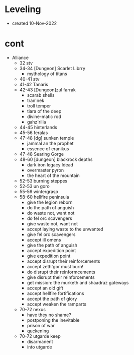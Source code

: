 # Leveling
- created 10-Nov-2022

# cont
- Alliance
    - 32 stv
    - 34-34 [Dungeon] Scarlet Librry
        - mythology of titans
    - 40-41 stv
    - 41-42 Tanaris 
    - 42-43 [Dungeon]zul farrak
        - scarab shells
        - tran'nek
        - troll temper
        - tiara of the deep
        - divine-matic rod
        - gahz'rilla
    - 44-45 hinterlands
    - 45-56 feralas
    - 47-48 [dg] sunken temple
        - jammal an the prophet
        - essence of eranikus
    - 47-48 Searing Gorge
    - 48-60 [dungeon] blackrock depths
        - dark iron legacy ldead
        - overmaster pyron
        - the heart of the mountain
    - 52-53 burning steppes
    - 52-53 un goro
    - 55-56 wintergrasp
    - 58-60 hellfire peninsula
        - give the legion reborn
        - do the path of anguish
        - do waste not, want not
        - do fel orc scavengers
        - give waste not, want not
        - accept laying waste to the unwanted
        - give fel orc scavengers
        - accept ill omens
        - give the path of anguish
        - accept expedition point
        - give expedition point
        - accept disrupt their reinforcements
        - accept zeth'gor must burn!
        - do disrupt their reinformcements
        - give disrupt their reinforcements
        - get mission: the murketh and shaadraz gateways
        - accept an old gift
        - accept hellfire fortifications
        - accept the path of glory
        - accept weaken the ramparts
    - 70-72 nexus
        - have they no shame?
        - postponing the inevitable
        - prison of war
        - quckening
    - 70-72 utgarde keep
        - disarmanent
        - into utgarde